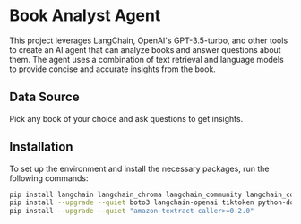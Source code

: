 # Book Analyst Agent

This project leverages LangChain, OpenAI's GPT-3.5-turbo, and other tools to create an AI agent that can analyze books and answer questions about them. The agent uses a combination of text retrieval and language models to provide concise and accurate insights from the book.

## Data Source
Pick any book of your choice and ask questions to get insights.

## Installation

To set up the environment and install the necessary packages, run the following commands:

```bash
pip install langchain langchain_chroma langchain_community langchain_core langchain_openai langchain_text_splitters langgraph amazon-textract-textractor pypdf
pip install --upgrade --quiet boto3 langchain-openai tiktoken python-dotenv
pip install --upgrade --quiet "amazon-textract-caller>=0.2.0"
